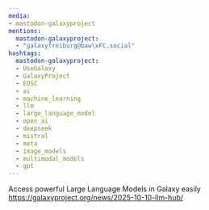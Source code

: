 ```yaml
---
media:
- mastodon-galaxyproject
mentions:
  mastodon-galaxyproject:
  - "galaxyfreiburg@baw\xFC.social"
hashtags:
  mastodon-galaxyproject:
  - UseGalaxy
  - GalaxyProject
  - EOSC
  - ai
  - machine_learning
  - llm
  - large_language_model
  - open_ai
  - deepseek
  - mistral
  - meta
  - image_models
  - multimodal_models
  - gpt
---
```

Access powerful Large Language Models in Galaxy easily
https://galaxyproject.org/news/2025-10-10-llm-hub/